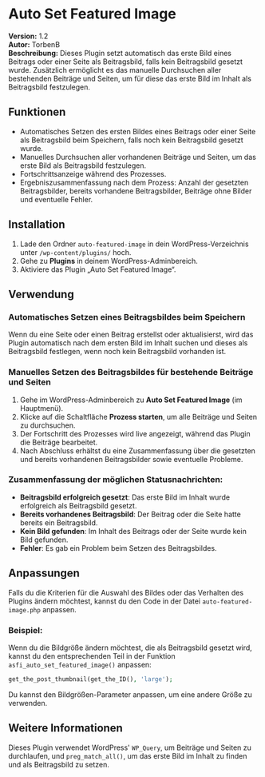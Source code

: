 
# Auto Set Featured Image

**Version:** 1.2  
**Autor:** TorbenB  
**Beschreibung:** Dieses Plugin setzt automatisch das erste Bild eines Beitrags oder einer Seite als Beitragsbild, falls kein Beitragsbild gesetzt wurde. Zusätzlich ermöglicht es das manuelle Durchsuchen aller bestehenden Beiträge und Seiten, um für diese das erste Bild im Inhalt als Beitragsbild festzulegen.

## Funktionen

- Automatisches Setzen des ersten Bildes eines Beitrags oder einer Seite als Beitragsbild beim Speichern, falls noch kein Beitragsbild gesetzt wurde.
- Manuelles Durchsuchen aller vorhandenen Beiträge und Seiten, um das erste Bild als Beitragsbild festzulegen.
- Fortschrittsanzeige während des Prozesses.
- Ergebniszusammenfassung nach dem Prozess: Anzahl der gesetzten Beitragsbilder, bereits vorhandene Beitragsbilder, Beiträge ohne Bilder und eventuelle Fehler.

## Installation

1. Lade den Ordner `auto-featured-image` in dein WordPress-Verzeichnis unter `/wp-content/plugins/` hoch.
2. Gehe zu **Plugins** in deinem WordPress-Adminbereich.
3. Aktiviere das Plugin „Auto Set Featured Image“.

## Verwendung

### Automatisches Setzen eines Beitragsbildes beim Speichern

Wenn du eine Seite oder einen Beitrag erstellst oder aktualisierst, wird das Plugin automatisch nach dem ersten Bild im Inhalt suchen und dieses als Beitragsbild festlegen, wenn noch kein Beitragsbild vorhanden ist.

### Manuelles Setzen des Beitragsbildes für bestehende Beiträge und Seiten

1. Gehe im WordPress-Adminbereich zu **Auto Set Featured Image** (im Hauptmenü).
2. Klicke auf die Schaltfläche **Prozess starten**, um alle Beiträge und Seiten zu durchsuchen.
3. Der Fortschritt des Prozesses wird live angezeigt, während das Plugin die Beiträge bearbeitet.
4. Nach Abschluss erhältst du eine Zusammenfassung über die gesetzten und bereits vorhandenen Beitragsbilder sowie eventuelle Probleme.

### Zusammenfassung der möglichen Statusnachrichten:

- **Beitragsbild erfolgreich gesetzt**: Das erste Bild im Inhalt wurde erfolgreich als Beitragsbild gesetzt.
- **Bereits vorhandenes Beitragsbild**: Der Beitrag oder die Seite hatte bereits ein Beitragsbild.
- **Kein Bild gefunden**: Im Inhalt des Beitrags oder der Seite wurde kein Bild gefunden.
- **Fehler**: Es gab ein Problem beim Setzen des Beitragsbildes.

## Anpassungen

Falls du die Kriterien für die Auswahl des Bildes oder das Verhalten des Plugins ändern möchtest, kannst du den Code in der Datei `auto-featured-image.php` anpassen.

### Beispiel:

Wenn du die Bildgröße ändern möchtest, die als Beitragsbild gesetzt wird, kannst du den entsprechenden Teil in der Funktion `asfi_auto_set_featured_image()` anpassen:

```php
get_the_post_thumbnail(get_the_ID(), 'large');
```

Du kannst den Bildgrößen-Parameter anpassen, um eine andere Größe zu verwenden.

## Weitere Informationen

Dieses Plugin verwendet WordPress' `WP_Query`, um Beiträge und Seiten zu durchlaufen, und `preg_match_all()`, um das erste Bild im Inhalt zu finden und als Beitragsbild zu setzen.

